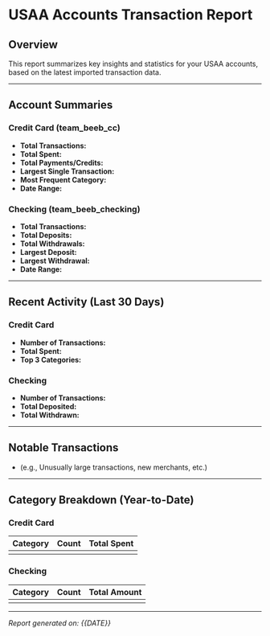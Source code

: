 # USAA Accounts Transaction Report

## Overview
This report summarizes key insights and statistics for your USAA accounts, based on the latest imported transaction data.

---

## Account Summaries

### Credit Card (team_beeb_cc)
- **Total Transactions:** 
- **Total Spent:** 
- **Total Payments/Credits:** 
- **Largest Single Transaction:** 
- **Most Frequent Category:** 
- **Date Range:** 

### Checking (team_beeb_checking)
- **Total Transactions:** 
- **Total Deposits:** 
- **Total Withdrawals:** 
- **Largest Deposit:** 
- **Largest Withdrawal:** 
- **Date Range:** 

---

## Recent Activity (Last 30 Days)

### Credit Card
- **Number of Transactions:** 
- **Total Spent:** 
- **Top 3 Categories:** 

### Checking
- **Number of Transactions:** 
- **Total Deposited:** 
- **Total Withdrawn:** 

---

## Notable Transactions
- (e.g., Unusually large transactions, new merchants, etc.)

---

## Category Breakdown (Year-to-Date)

### Credit Card
| Category | Count | Total Spent |
|----------|-------|-------------|
|          |       |             |

### Checking
| Category | Count | Total Amount |
|----------|-------|--------------|
|          |       |              |

---

*Report generated on: {{DATE}}*

